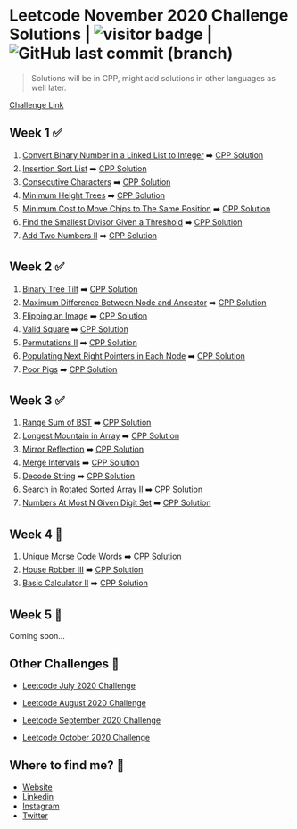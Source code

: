 # Leetcode November 2020 Challenge Solutions | <img src="https://visitor-badge.laobi.icu/badge?page_id=akashrajpurohit.leetcode-november-2020" alt="visitor badge"/> | ![GitHub last commit (branch)](https://img.shields.io/github/last-commit/AkashRajpurohit/leetcode-november-2020-challenge/master)

> Solutions will be in CPP, might add solutions in other languages as well later.

[Challenge Link](https://leetcode.com/explore/challenge/card/november-leetcoding-challenge/)

## Week 1 ✅
1. [Convert Binary Number in a Linked List to Integer](https://leetcode.com/explore/challenge/card/november-leetcoding-challenge/564/week-1-november-1st-november-7th/3516/) ➡️ [CPP Solution](Week1/getDecimalValue.cpp)
2. [Insertion Sort List](https://leetcode.com/explore/challenge/card/november-leetcoding-challenge/564/week-1-november-1st-november-7th/3517/) ➡️ [CPP Solution](Week1/insertionSortList.cpp)
3. [Consecutive Characters](https://leetcode.com/explore/challenge/card/november-leetcoding-challenge/564/week-1-november-1st-november-7th/3518/) ➡️ [CPP Solution](Week1/maxPower.cpp)
4. [Minimum Height Trees](https://leetcode.com/explore/challenge/card/november-leetcoding-challenge/564/week-1-november-1st-november-7th/3519/) ➡️ [CPP Solution](Week1/findMinHeightTrees.cpp)
5. [Minimum Cost to Move Chips to The Same Position](https://leetcode.com/explore/challenge/card/november-leetcoding-challenge/564/week-1-november-1st-november-7th/3520/) ➡️ [CPP Solution](Week1/minCostToMoveChips.cpp)
6. [Find the Smallest Divisor Given a Threshold](https://leetcode.com/explore/challenge/card/november-leetcoding-challenge/564/week-1-november-1st-november-7th/3521/) ➡️ [CPP Solution](Week1/smallestDivisor.cpp)
7. [Add Two Numbers II](https://leetcode.com/explore/challenge/card/november-leetcoding-challenge/564/week-1-november-1st-november-7th/3522/) ➡️ [CPP Solution](Week1/addTwoNumbers.cpp)

## Week 2 ✅
1. [Binary Tree Tilt](https://leetcode.com/explore/challenge/card/november-leetcoding-challenge/565/week-2-november-8th-november-14th/3524/) ➡️ [CPP Solution](Week2/findTilt.cpp)
2. [Maximum Difference Between Node and Ancestor](https://leetcode.com/explore/challenge/card/november-leetcoding-challenge/565/week-2-november-8th-november-14th/3525/) ➡️ [CPP Solution](Week2/maxAncestorDiff.cpp)
3. [Flipping an Image](https://leetcode.com/explore/challenge/card/november-leetcoding-challenge/565/week-2-november-8th-november-14th/3526/) ➡️ [CPP Solution](Week2/flipAndInvertImage.cpp)
4. [Valid Square](https://leetcode.com/explore/challenge/card/november-leetcoding-challenge/565/week-2-november-8th-november-14th/3527/) ➡️ [CPP Solution](Week2/validSquare.cpp)
5. [Permutations II](https://leetcode.com/explore/challenge/card/november-leetcoding-challenge/565/week-2-november-8th-november-14th/3528/) ➡️ [CPP Solution](Week2/permuteUnique.cpp)
6. [Populating Next Right Pointers in Each Node](https://leetcode.com/explore/challenge/card/november-leetcoding-challenge/565/week-2-november-8th-november-14th/3529/) ➡️ [CPP Solution](Week2/connect.cpp)
7. [Poor Pigs](https://leetcode.com/explore/challenge/card/november-leetcoding-challenge/565/week-2-november-8th-november-14th/3530/) ➡️ [CPP Solution](Week2/poorPigs.cpp)

## Week 3 ✅
1. [Range Sum of BST](https://leetcode.com/explore/challenge/card/november-leetcoding-challenge/566/week-3-november-15th-november-21st/3532/) ➡️ [CPP Solution](Week3/rangeSumBST.cpp)
2. [Longest Mountain in Array](https://leetcode.com/explore/challenge/card/november-leetcoding-challenge/566/week-3-november-15th-november-21st/3533/) ➡️ [CPP Solution](Week3/longestMountain.cpp)
3. [Mirror Reflection](https://leetcode.com/explore/challenge/card/november-leetcoding-challenge/566/week-3-november-15th-november-21st/3534/) ➡️ [CPP Solution](Week3/mirrorReflection.cpp)
4. [Merge Intervals](https://leetcode.com/explore/challenge/card/november-leetcoding-challenge/566/week-3-november-15th-november-21st/3535/) ➡️ [CPP Solution](Week3/merge.cpp)
5. [Decode String](https://leetcode.com/explore/challenge/card/november-leetcoding-challenge/566/week-3-november-15th-november-21st/3536/) ➡️ [CPP Solution](Week3/decodeString.cpp)
6. [Search in Rotated Sorted Array II](https://leetcode.com/explore/challenge/card/november-leetcoding-challenge/566/week-3-november-15th-november-21st/3537/) ➡️ [CPP Solution](Week3/search.cpp)
7. [Numbers At Most N Given Digit Set](https://leetcode.com/explore/challenge/card/november-leetcoding-challenge/566/week-3-november-15th-november-21st/3538/) ➡️ [CPP Solution](Week3/atMostNGivenDigitSet.cpp)

## Week 4 🚧
1. [Unique Morse Code Words](https://leetcode.com/explore/challenge/card/november-leetcoding-challenge/567/week-4-november-22nd-november-28th/3540/) ➡️ [CPP Solution](Week4/uniqueMorseRepresentations.cpp)
2. [House Robber III](https://leetcode.com/explore/challenge/card/november-leetcoding-challenge/567/week-4-november-22nd-november-28th/3541/) ➡️ [CPP Solution](Week4/rob.cpp)
3. [Basic Calculator II](https://leetcode.com/explore/challenge/card/november-leetcoding-challenge/567/week-4-november-22nd-november-28th/3542/) ➡️ [CPP Solution](Week4/calculate.cpp)

## Week 5 🚧
Coming soon...

## Other Challenges 💪

- [Leetcode July 2020 Challenge](https://github.com/AkashRajpurohit/leetcode-july-2020-challenge)

- [Leetcode August 2020 Challenge](https://github.com/AkashRajpurohit/leetcode-august-2020-challenge)

- [Leetcode September 2020 Challenge](https://github.com/AkashRajpurohit/leetcode-september-2020-challenge)

- [Leetcode October 2020 Challenge](https://github.com/AkashRajpurohit/leetcode-october-2020-challenge)
  
## Where to find me? 🌟

- [Website](https://akashrajpurohit.cf/)
- [Linkedin](https://www.linkedin.com/in/AkashRajpurohit)
- [Instagram](https://www.instagram.com/akashwho.codes)
- [Twitter](https://www.twitter.com/AkashWhoCodes)
